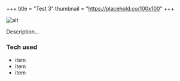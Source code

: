 +++
title = "Test 3"
thumbnail = "https://placehold.co/100x100"
+++

![alt](//via.placeholder.com/640x150)

Description...

### Tech used
* item
* item
* item
